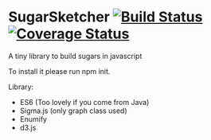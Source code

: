 # SugarSketcher [![Build Status](https://travis-ci.org/alodavide/sugarSketcher.svg?branch=master)](https://travis-ci.org/alodavide/sugarSketcher) [![Coverage Status](https://coveralls.io/repos/github/alodavide/sugarBuilder/badge.svg?branch=master)](https://coveralls.io/github/alodavide/sugarBuilder?branch=master)
A tiny library to build sugars in javascript

To install it please run npm init.

Library:
 - ES6 (Too lovely if you come from Java)
 - Sigma.js (only graph class used)
 - Enumify
 - d3.js


